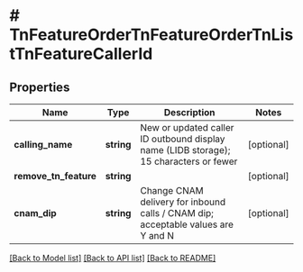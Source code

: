 # # TnFeatureOrderTnFeatureOrderTnListTnFeatureCallerId

## Properties

Name | Type | Description | Notes
------------ | ------------- | ------------- | -------------
**calling_name** | **string** | New or updated caller ID outbound display name (LIDB storage); 15 characters or fewer | [optional]
**remove_tn_feature** | **string** |  | [optional]
**cnam_dip** | **string** | Change CNAM delivery for inbound calls / CNAM dip; acceptable values are Y and N | [optional]

[[Back to Model list]](../../README.md#models) [[Back to API list]](../../README.md#endpoints) [[Back to README]](../../README.md)
